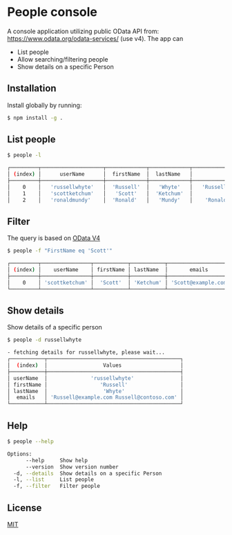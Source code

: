 # People console

A console application utilizing public OData API from: https://www.odata.org/odata-services/ (use v4). The app can
- List people
- Allow searching/filtering people
- Show details on a specific Person

## Installation

Install globally by running:

```bash
$ npm install -g .
```

## List people

```bash
$ people -l

┌─────────┬────────────────────┬─────────────┬─────────────┬───────────────────────────────────────────────┐
│ (index) │      userName      │  firstName  │  lastName   │                    emails                     │
├─────────┼────────────────────┼─────────────┼─────────────┼───────────────────────────────────────────────┤
│    0    │   'russellwhyte'   │  'Russell'  │   'Whyte'   │   'Russell@example.com Russell@contoso.com'   │
│    1    │   'scottketchum'   │   'Scott'   │  'Ketchum'  │              'Scott@example.com'              │
│    2    │   'ronaldmundy'    │  'Ronald'   │   'Mundy'   │    'Ronald@example.com Ronald@contoso.com'    │

```

## Filter 
The query is based on [OData V4](https://www.odata.org/odata-services/#odata-v4)
```bash
$ people -f "FirstName eq 'Scott'"

┌─────────┬────────────────┬───────────┬───────────┬─────────────────────┐
│ (index) │    userName    │ firstName │ lastName  │       emails        │
├─────────┼────────────────┼───────────┼───────────┼─────────────────────┤
│    0    │ 'scottketchum' │  'Scott'  │ 'Ketchum' │ 'Scott@example.com' │
└─────────┴────────────────┴───────────┴───────────┴─────────────────────┘
```
## Show details
Show details of a specific person

```bash
$ people -d russellwhyte

- fetching details for russellwhyte, please wait...
┌───────────┬───────────────────────────────────────────┐
│  (index)  │                  Values                   │
├───────────┼───────────────────────────────────────────┤
│ userName  │              'russellwhyte'               │
│ firstName │                 'Russell'                 │
│ lastName  │                  'Whyte'                  │
│  emails   │ 'Russell@example.com Russell@contoso.com' │
└───────────┴───────────────────────────────────────────┘
```

## Help
```bash
$ people --help

Options:
      --help     Show help                                             [boolean]
      --version  Show version number                                   [boolean]
  -d, --details  Show details on a specific Person                      [string]
  -l, --list     List people                                           [boolean]
  -f, --filter   Filter people                                          [string]
```

## License
[MIT](https://choosealicense.com/licenses/mit/)
